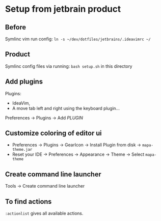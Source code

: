 # Setup from jetbrain product

## Before
Symlinc vim run config:
`ln -s ~/dev/dotfiles/jetbrains/.ideavimrc ~/`

## Product
Symlinc config files via running:
`bash setup.sh` in this directory

## Add plugins 
Plugins:
- IdeaVim, 
- A move tab left and right using the keyboard plugin...

Preferences -> Plugins -> Add *PLUGIN*

## Customize coloring of editor ui
* Preferences -> Plugins -> GearIcon -> Install Plugin from disk -> `mapa-theme.jar`
* Reset your IDE -> Preferences -> Appearance -> Theme -> Select `mapa-theme`

## Create command line launcher
Tools -> Create command line launcher

## To find actions
`:actionlist` gives all available actions.
